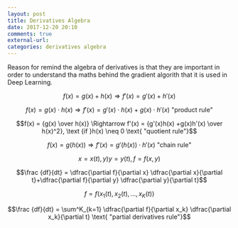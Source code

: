 ```yaml
---
layout: post
title: Derivatives Algebra
date: 2017-12-20 20:10
comments: true
external-url:
categories: derivatives algebra
---
```


Reason for remind the algebra of derivatives is that they are important in order to understand tha maths behind the gradient algorith that it is used in Deep Learning.

$$f(x)=g(x)+h(x)\Rightarrow f'(x) = g'(x)+h'(x)$$

$$f(x)=g(x) \cdot h(x)\Rightarrow f'(x) = g'(x) \cdot h(x) + g(x) \cdot h'(x) \text{ "product rule"}$$

$$f(x) = {g(x) \over h(x)} \Rightarrow f'(x) = {g'(x)h(x) +g(x)h'(x) \over h(x)^2}, \text {if }h(x) \neq 0 \text{ "quotient rule"}$$

$$f(x) = g(h(x)) \Rightarrow f'(x) = g'(h(x)) \cdot h'(x) \text{ "chain rule"}$$

$$x = x(t) , y )y = y(t), f=f(x,y)$$

$$\frac {df}{dt} =  \dfrac{\partial f}{\partial x} \dfrac{\partial x}{\partial t}+\dfrac{\partial f}{\partial y} \dfrac{\partial y}{\partial t}$$

$$f=f(x_1(t), x_2(t), ...,x_K(t))$$

$$\frac {df}{dt} = \sum^K_{k=1}  \dfrac{\partial f}{\partial x_k} \dfrac{\partial x_k}{\partial t} \text{ "partial derivatives rule"}$$


